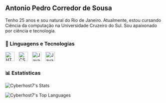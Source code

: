 ## Antonio Pedro Corredor de Sousa

Tenho 25 anos e sou natural do Rio de Janeiro. Atualmente, estou cursando Ciência da computação na Universidade Cruzeiro do Sul. Sou apaixonado por ciência e tecnologia.


### 🤖 Linguagens e Tecnologias

<img 
    align="left" 
    alt="HTML"
    title="HTML" 
    width="30px" 
    style="padding-right: 10px;" 
    src="https://cdn.jsdelivr.net/gh/devicons/devicon@latest/icons/html5/html5-original.svg" 
/>
<img 
    align="left" 
    alt="CSS" 
    title="CSS"
    width="30px" 
    style="padding-right: 10px;" 
    src="https://cdn.jsdelivr.net/gh/devicons/devicon@latest/icons/css3/css3-original.svg" 
/>
<img 
    align="left" 
    alt="JavaScript" 
    title="JavaScript"
    width="30px" 
    style="padding-right: 10px;" 
    src="https://cdn.jsdelivr.net/gh/devicons/devicon@latest/icons/javascript/javascript-original.svg"  
/>
<img 
    align="left" 
    alt="JavaScript" 
    title="JavaScript"
    width="30px" 
    style="padding-right: 10px;" 
   src="https://cdn.jsdelivr.net/gh/devicons/devicon@latest/icons/c/c-original.svg" 
/>
<br/>
<br/>

### 📊 Estatísticas

<p>

![Cyberhost7's Stats](https://github-readme-stats.vercel.app/api?username=Cyberhost7&theme=vue-dark&show_icons=true&hide_border=true&count_private=true) 

![Cyberhost7's Top Languages](https://github-readme-stats.vercel.app/api/top-langs/?username=Cyberhost7&theme=tokyonight)

    
</p>

